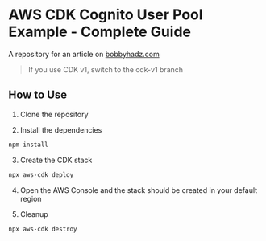 # AWS CDK Cognito User Pool Example - Complete Guide

A repository for an article on
[bobbyhadz.com](https://bobbyhadz.com/blog/aws-cdk-cognito-user-pool-example)

> If you use CDK v1, switch to the cdk-v1 branch

## How to Use

1. Clone the repository

2. Install the dependencies

```bash
npm install
```

3. Create the CDK stack

```bash
npx aws-cdk deploy
```

4. Open the AWS Console and the stack should be created in your default region

5. Cleanup

```bash
npx aws-cdk destroy
```
